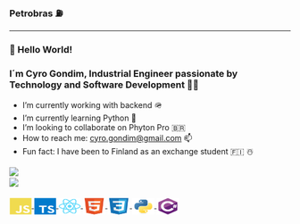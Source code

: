 ### Petrobras ⛽️ 
------------------------------------------------------------------------------------------------------------
### 👋 Hello World! 
### I´m Cyro Gondim, Industrial Engineer passionate by Technology and Software Development 👨‍🚀  


- I’m currently working with backend 🪖 
- I’m currently learning Python 🐍 
- I’m looking to collaborate on Phyton Pro 🇧🇷
- How to reach me: cyro.gondim@gmail.com 📫
- Fun fact: I have been to Finland as an exchange student 🇫🇮 ☃️ 
<div align="left">
  <a href="https://https://github.com/CyroGund">
  <img height="180em" src="https://github-readme-stats.vercel.app/api?username=CyroGund&show_icons=true&theme=nightowl&include_all_commits=true&count_private=true"/>
  <br>
  <img height="180em" src="https://github-readme-stats.vercel.app/api/top-langs/?username=CyroGund&layout=compact&langs_count=7&theme=nightowl"/>
</div>
<div style="display: inline_block"><br>
  <img align="center" alt="Cyro-Js" height="30" width="40" src="https://raw.githubusercontent.com/devicons/devicon/master/icons/javascript/javascript-plain.svg">
  <img align="center" alt="Cyro-Ts" height="30" width="40" src="https://raw.githubusercontent.com/devicons/devicon/master/icons/typescript/typescript-plain.svg">
  <img align="center" alt="Cyro-React" height="30" width="40" src="https://raw.githubusercontent.com/devicons/devicon/master/icons/react/react-original.svg">
  <img align="center" alt="Cyro-HTML" height="30" width="40" src="https://raw.githubusercontent.com/devicons/devicon/master/icons/html5/html5-original.svg">
  <img align="center" alt="Cyro-CSS" height="30" width="40" src="https://raw.githubusercontent.com/devicons/devicon/master/icons/css3/css3-original.svg">
  <img align="center" alt="Cyro-Python" height="30" width="40" src="https://raw.githubusercontent.com/devicons/devicon/master/icons/python/python-original.svg">
  <img align="center" alt="Cyro-Csharp" height="30" width="40" src="https://raw.githubusercontent.com/devicons/devicon/master/icons/csharp/csharp-original.svg">
</div>
  
